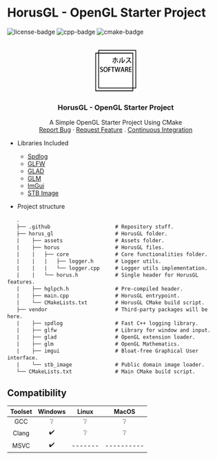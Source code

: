# HorusGL - OpenGL Starter Project
![license-badge] ![cpp-badge] ![cmake-badge]
<!-- PROJECT LOGO -->
<br />
<div align="center">
  <a href="https://github.com/thiago-rezende/horus-gl">
    <img src=".github/logo.png" alt="Logo" width="100" height="100">
  </a>

  <h3 align="center">HorusGL - OpenGL Starter Project</h3>
  <p align="center">
    A Simple OpenGL Starter Project Using CMake
    <br />
    <a href="https://github.com/thiago-rezende/horus-gl/issues">Report Bug</a>
    ·
    <a href="https://github.com/thiago-rezende/horus-gl/issues">Request Feature</a>
    .
    <a href="https://github.com/thiago-rezende/horus-gl/actions">Continuous Integration</a>
  </p>
</div>

 - Libraries Included
    - [Spdlog][spdlog-url]
    - [GLFW][glfw-url]
    - [GLAD][glad-url]
    - [GLM][glm-url]
    - [ImGui][imgui-url]
    - [STB Image][stb_image-url]

 - Project structure
 ```
    .
    ├── .github                     # Repository stuff.
    ├── horus_gl                    # HorusGL folder.
    |    ├── assets                 # Assets folder.
    |    ├── horus                  # HorusGL files.
    |    |   ├── core               # Core functionalities folder.
    |    |   |   ├── logger.h       # Logger utils.
    |    |   |   └── logger.cpp     # Logger utils implementation.
    |    |   └── horus.h            # Single header for HorusGL features.
    |    ├── hglpch.h               # Pre-compiled header.
    |    ├── main.cpp               # HorusGL entrypoint.
    |    └── CMakeLists.txt         # HorusGL CMake build script.
    ├── vendor                      # Third-party packages will be here.
    |    ├── spdlog                 # Fast C++ logging library.
    |    ├── glfw                   # Library for window and input.
    |    ├── glad                   # OpenGL extension loader.
    |    ├── glm                    # OpenGL Mathematics.
    |    ├── imgui                  # Bloat-free Graphical User interface.
    |    └── stb_image              # Public domain image loader.
    └── CMakeLists.txt              # Main CMake build script.
```
 ## Compatibility

 | Toolset | Windows |  Linux  |   MacOS    |
 | :-----: | :-----: | :-----: | :--------: |
 |   GCC   |    ❔    |    ❔    |    ❔    |
 |  Clang   |    ✔️    |    ❔    |    ❔    |
 |  MSVC   |    ✔️    | ------- | ---------- |

<!-- Links -->
[cmake-url]: https://cmake.org/
[spdlog-url]: https://github.com/gabime/spdlog
[glfw-url]: https://github.com/glfw/glfw
[glad-url]: https://github.com/Dav1dde/glad
[glm-url]: https://github.com/g-truc/glm
[imgui-url]: https://github.com/ocornut/imgui
[stb_image-url]: https://github.com/

<!-- Badges -->
<!-- [build-status-badge]: https://github.com/thiago-rezende/horus-gl/workflows/build/badge.svg -->
[license-badge]: https://img.shields.io/badge/license-MIT-blue.svg?style=flat-square
[cmake-badge]: https://img.shields.io/badge/CMake-3.16.0-blueviolet.svg?style=flat-square
[cpp-badge]: https://img.shields.io/badge/C++-17-orange.svg?style=flat-square
